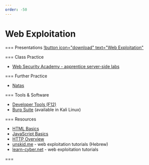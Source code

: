 ```yaml
---
order: -50
---
```


# Web Exploitation

=== Presentations
[!button icon="download" text="Web Exploitation"](/files/web.pptx)

=== Class Practice
* [Web Security Academy - apprentice server-side labs](https://portswigger.net/web-security/learning-paths/server-side-vulnerabilities-apprentice)

=== Further Practice
* [Natas](https://overthewire.org/wargames/natas/)

=== Tools & Software
- [Developer Tools (F12)](https://developer.mozilla.org/en-US/docs/Learn/Common_questions/Tools_and_setup/What_are_browser_developer_tools)
- [Burp Suite](https://portswigger.net/burp/documentation/desktop/getting-started) (available in Kali Linux)

=== Resources
- [HTML Basics](https://developer.mozilla.org/en-US/docs/Learn/Getting_started_with_the_web/HTML_basics)
- [JavaScript Basics](https://developer.mozilla.org/en-US/docs/Learn/Getting_started_with_the_web/JavaScript_basics)
- [HTTP Overview](https://developer.mozilla.org/en-US/docs/Web/HTTP/Overview)
- [unskid.me](http://unskid.me/) - web exploitation tutorials (Hebrew)
- [learn-cyber.net](https://learn-cyber.net/collection/f2403d03-88e3-4fda-84e2-0dc6681c1fbb) - web exploitation tutorials

===